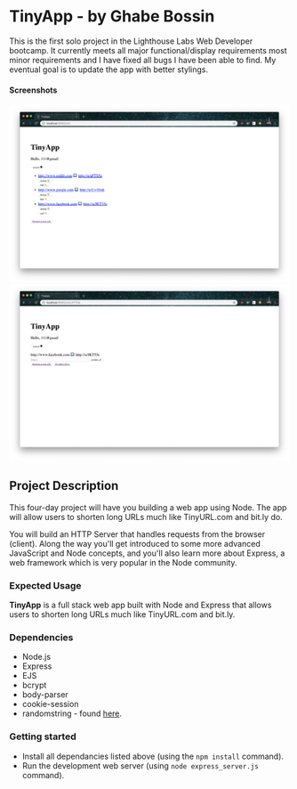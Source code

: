 # TinyApp - by Ghabe Bossin

<!---...(aka make links smol)-->

This is the first solo project in the Lighthouse Labs Web Developer bootcamp. It currently meets all major functional/display requirements most minor requirements and I have fixed all bugs I have been able to find. My eventual goal is to update the app with better stylings.

#### Screenshots

![Main /urls page where user sees the list of their shortened URLs.](./Screenshots/URLs.png)
![Allows users to edit their previously shortened URLs.](./Screenshots/Update.png)


## Project Description

This four-day project will have you building a web app using Node. The app will allow users to shorten long URLs much like TinyURL.com and bit.ly do.

You will build an HTTP Server that handles requests from the browser (client). Along the way you'll get introduced to some more advanced JavaScript and Node concepts, and you'll also learn more about Express, a web framework which is very popular in the Node community.

### Expected Usage

**TinyApp** is a full stack web app built with Node and Express that allows users to shorten long URLs much like TinyURL.com and bit.ly.

### Dependencies

* Node.js
* Express
* EJS
* bcrypt
* body-parser
* cookie-session
* randomstring - found [here](https://www.npmjs.com/package/randomstring).

### Getting started

* Install all dependancies listed above (using the `npm install` command).
* Run the development web server (using `node express_server.js` command).
